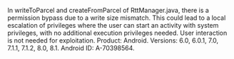 In writeToParcel and createFromParcel of RttManager.java, there is a permission bypass due to a write size mismatch. This could lead to a local escalation of privileges where the user can start an activity with system privileges, with no additional execution privileges needed. User interaction is not needed for exploitation. Product: Android. Versions: 6.0, 6.0.1, 7.0, 7.1.1, 7.1.2, 8.0, 8.1. Android ID: A-70398564.